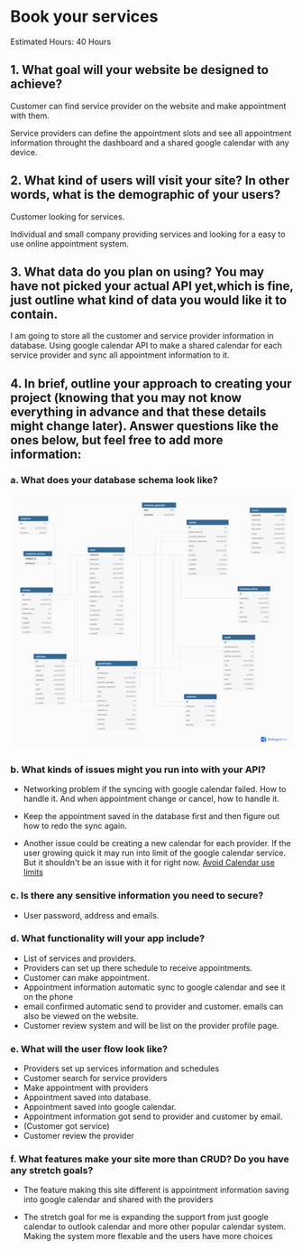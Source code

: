 #  **Book your services**

Estimated Hours: 40 Hours

## 1. What goal will your website be designed to achieve?

Customer can find service provider on the website and make appointment with them. 

Service providers can define the appointment slots and see all appointment information throught the dashboard and a shared google calendar with any device.

## 2. What kind of users will visit your site? In other words, what is the demographic of your users?

Customer looking for services. 

Individual and small company providing services and looking for a easy to use online appointment system. 

## 3. What data do you plan on using? You may have not picked your actual API yet,which is fine, just outline what kind of data you would like it to contain.
   
I am going to store all the customer and service provider information in database. Using google calendar API to make a shared calendar for each service provider and sync all appointment information to it.

## 4. In brief, outline your approach to creating your project (knowing that you may not know everything in advance and that these details might change later). Answer questions like the ones below, but feel free to add more information:

### a. What does your database schema look like?
![Database schema](dataschema.png)


### b. What kinds of issues might you run into with your API?
- Networking problem if the syncing with google calendar failed. How to handle it. And when appointment change or cancel, how to handle it.

- Keep the appointment saved in the database first and then figure out how to redo the sync again.
- Another issue could be creating a new calendar for each provider. If the user growing quick it may run into limit of the google calendar service. But it shouldn't be an issue with it for right now. [Avoid Calendar use limits](https://support.google.com/a/answer/2905486?hl=en#:~:text=Create%20too%20many%20events,limit%20type%20is%20fully%20replenished.)

### c. Is there any sensitive information you need to secure?
- User password, address and emails.


### d. What functionality will your app include?
- List of services and providers.
- Providers can set up there schedule to receive appointments.
- Customer can make appointment.
- Appointment information automatic sync to google calendar and see it on the phone
- email confirmed automatic send to provider and customer. emails can also be viewed on the website.
- Customer review system and will be list on the provider profile page.
### e. What will the user flow look like?
- Providers set up services information and schedules
- Customer search for service providers
- Make appointment with providers
- Appointment saved into database.
- Appointment saved into google calendar.
- Appointment information got send to provider and customer by email.
- (Customer got service)
- Customer review the provider

### f. What features make your site more than CRUD? Do you have any stretch goals?
- The feature making this site different is appointment information saving into google calendar and shared with the providers

- The stretch goal for me is expanding the support from just google calendar to outlook calendar and more other popular calendar system. Making the system more flexable and the users have more choices